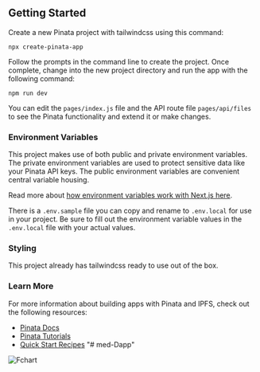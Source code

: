 ## Getting Started

Create a new Pinata project with tailwindcss using this command:

```
npx create-pinata-app
```

Follow the prompts in the command line to create the project. Once complete, change into the new project directory and run the app with the following command:

```
npm run dev
```

You can edit the `pages/index.js` file and the API route file `pages/api/files` to see the Pinata functionality and extend it or make changes.

### Environment Variables

This project makes use of both public and private environment variables. The private environment variables are used to protect sensitive data like your Pinata API keys. The public environment variables are convenient central variable housing.

Read more about [how environment variables work with Next.js here](https://nextjs.org/docs/pages/building-your-application/configuring/environment-variables).

There is a `.env.sample` file you can copy and rename to `.env.local` for use in your project. Be sure to fill out the environment variable values in the `.env.local` file with your actual values.

### Styling

This project already has tailwindcss ready to use out of the box.

### Learn More

For more information about building apps with Pinata and IPFS, check out the following resources:

- [Pinata Docs](https://docs.pinata.cloud)
- [Pinata Tutorials](https://medium.com/pinata)
- [Quick Start Recipes](https://docs.pinata.cloud/recipes)
"# med-Dapp"

![Fchart](https://github.com/YoungCoderboy/med-Dapp/assets/91416534/9e4f36a5-654b-4966-9361-1f0f06d67626)


